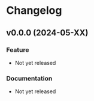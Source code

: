 # Changelog

<!--next-version-placeholder-->


## v0.0.0 (2024-05-XX)

### Feature

- Not yet released

### Documentation

- Not yet released